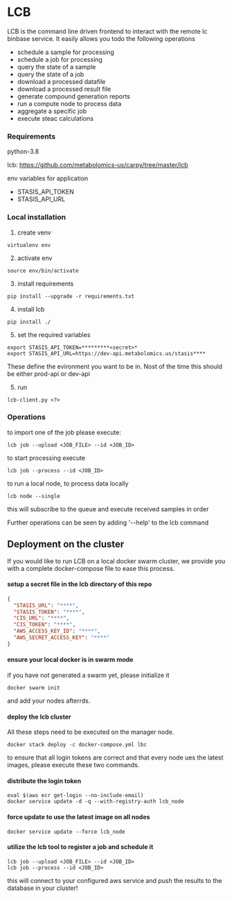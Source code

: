 # LCB

LCB is the command line driven frontend to interact with the remote lc binbase service. It easily allows you todo the following operations

- schedule a sample for processing
- schedule a job for processing
- query the state of a sample
- query the state of a job
- download a processed datafile
- download a processed result file
- generate compound generation reports
- run a compute node to process data
- aggregate a specific job
- execute steac calculations

### Requirements

python-3.8

lcb: https://github.com/metabolomics-us/carpy/tree/master/lcb

env variables for application

- STASIS_API_TOKEN 
- STASIS_API_URL


### Local installation

1. create venv

``` 
virtualenv env 
```

2. activate env
```
source env/bin/activate
```
3. install requirements
```
pip install --upgrade -r requirements.txt
```

4. install lcb

```
pip install ./

```

5. set the required variables
```
export STASIS_API_TOKEN=*********<secret>*
export STASIS_API_URL=https://dev-api.metabolomics.us/stasis****
```

These define the evironment you want to be in. Nost of the time this should be either prod-api or dev-api

5. run

```
lcb-client.py <?>
```

### Operations

to import one of the job please execute:
```
lcb job --upload <JOB_FILE> --id <JOB_ID>
```

to start processing execute

```
lcb job --process --id <JOB_ID>
```

to run a local node, to process data locally

```
lcb node --single
```

this will subscribe to the queue and execute received samples in order

Further operations can be seen by adding '--help' to the lcb command


## Deployment on the cluster

If you would like to run LCB on a local docker swarm cluster, we provide you with a complete docker-compose file to ease this process.

#### setup a secret file in the lcb directory of this repo

```json
{
  "STASIS_URL": "****",
  "STASIS_TOKEN": "****",
  "CIS_URL": "****",
  "CIS_TOKEN": "****",
  "AWS_ACCESS_KEY_ID": "****",
  "AWS_SECRET_ACCESS_KEY": "****"
}
```

#### ensure your local docker is in swarm mode

if you have not generated a swarm yet, please initialize it
```
docker swarm init
```

and add your nodes afterrds.

#### deploy the lcb cluster

All these steps need to be executed on the manager node.

```shell script
docker stack deploy -c docker-compose.yml lbc
```

to ensure that all login tokens are correct and that every node ues the latest images, please execute
these two commands.

#### distribute the login token

```shell script
eval $(aws ecr get-login --no-include-email)
docker service update -d -q --with-registry-auth lcb_node
```

#### force update to use the latest image on all nodes
```shell script
docker service update --force lcb_node
```

#### utilize the lcb tool to register a job and schedule it

```shell script
lcb job --upload <JOB_FILE> --id <JOB_ID>
lcb job --process --id <JOB_ID>
```

this will connect to your configured aws service and push the results to the database
in your cluster!